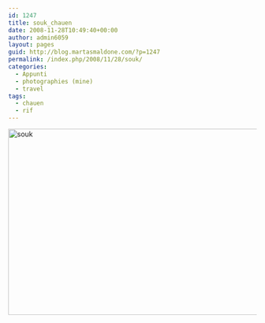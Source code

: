 ```yaml
---
id: 1247
title: souk_chauen
date: 2008-11-28T10:49:40+00:00
author: admin6059
layout: pages
guid: http://blog.martasmaldone.com/?p=1247
permalink: /index.php/2008/11/28/souk/
categories:
  - Appunti
  - photographies (mine)
  - travel
tags:
  - chauen
  - rif
---
```

<img class="aligncenter wp-image-3922" src="http://blog.martasmaldone.eu/wp-content/uploads/2008/11/souk.jpg" alt="souk" width="600" height="378" srcset="http://blog.martasmaldone.eu/wp-content/uploads/2008/11/souk.jpg 650w, http://blog.martasmaldone.eu/wp-content/uploads/2008/11/souk-300x189.jpg 300w" sizes="(max-width: 600px) 100vw, 600px" />